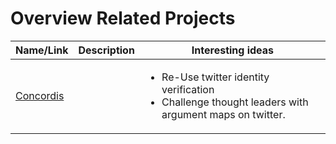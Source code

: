 # Overview Related Projects

| Name/Link | Description | Interesting ideas |
| --- | --- | --- |
| [Concordis](https://concordis.io/) |  | <ul><li>Re-Use twitter identity verification</li><li>Challenge thought leaders with argument maps on twitter.</li></ul> |
